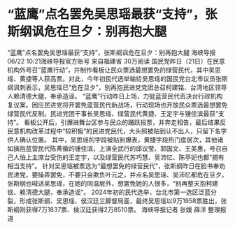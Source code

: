 # “蓝鹰”点名罢免吴思瑶最获“支持”，张斯纲讽危在旦夕：别再抱大腿

“蓝鹰”点名罢免吴思瑶最获“支持”，张斯纲讽危在旦夕：别再抱大腿
海峡导报
06/22 10:21海峡导报官方账号  来自福建省
30万阅读
国民党昨日（21日）在民意机构外号召“蓝鹰行动”，并制作看板让民众票选最想罢免的绿营民代，其中吴思瑶、黄捷等人获高票。对此，今年初民代选举输给吴思瑶的国民党台北市议员张斯纲讽刺表示，吴思瑶已“危在旦夕”，别再抱民进党党团总召柯建铭、台湾地区领导人赖清德大腿，奉承造谣。
“蓝鹰”行动昨日上场，力挺蓝营民代否决台行政机构复议案。因应民进党将开罢免蓝营民代新战场，行动现场也开放民众票选最想罢免绿营民代反制。民进党团干事长吴思瑶、绿营民代黄捷、王定宇与锺佳滨最获“支持”。
看板公开后，引爆进舞台区参与民众的踊跃投票，并奔走相告，最后结果反民意机构改革过程中“较积极”的民进党民代，大头照被贴到认不出人，只留下名字供人确认位置。
其中，吴思瑶的字段被贴到爆表，黄捷字段热门度居次，其他诸如擒抱蓝营民代陈菁徽的锺佳滨，上演全武行的邱议莹、郭国文、王美惠，号召自己人怕上主席台受伤的王定宇，以及绿营民代苏巧慧、吴沛忆、陈亭妃也都“拥有相当支持”。
针对吴思瑶被票选为“最想罢免的绿营民代”，张斯纲昨日在脸书奉劝民进党，要操弄罢免，不要只会欺负叶元之，并点名吴思瑶、吴沛忆都危在旦夕。
张斯纲也喊话吴思瑶，在她的同温层外，想罢免她的人很多，“别再整天抱柯建铭、赖清德大腿，奉承造谣”。
2024年初的民代选举，台北市第一选区泛蓝分裂，形成张斯纲、吴思瑶、侯汉廷三脚督局面，最终吴思瑶以9万1958票胜出，张斯纲则获得7万1837票、侯汉廷获得2万8510票。
海峡导报记者 张媛 薛洋 整理报道